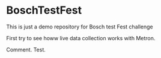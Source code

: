 # BoschTestFest
This is just a demo repository for Bosch test Fest challenge

First try to see howw live data collection works with Metron.


Comment.
Test.
